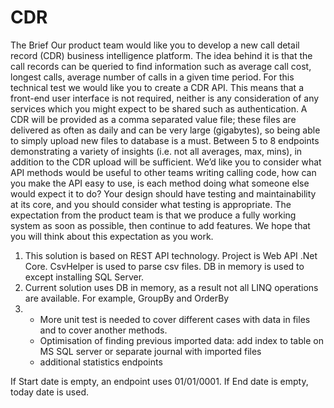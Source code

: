 # CDR
The Brief 
Our product team would like you to develop a new call detail record (CDR) business intelligence platform. The idea behind it is that the call records can be queried to find information such as average call cost, longest calls,  average number of calls in a given time period. 
For this technical test we would like you to create a CDR API. This means that a front-end user interface is not required, neither is any consideration of any services which you might expect to be shared such as authentication. A CDR will be provided as a comma separated value file; these files are delivered as often as daily and can be very large (gigabytes), so being able to simply upload new files to database is a must. Between 5 to 8 endpoints demonstrating a variety of insights (i.e. not all averages, max, mins), in addition to the CDR upload will be sufficient.
We’d like you to consider what API methods would be useful to other teams writing calling code, how can you make the API easy to use, is each method doing what someone else would expect it to do? Your design should have testing and maintainability at its core, and you should consider what testing is appropriate.
The expectation from the product team is that we produce a fully working system as soon as possible, then continue to add features. We hope that you will think about this expectation as you work. 

1. This solution is based on REST API technology. Project is Web API .Net Core. CsvHelper is used to parse csv files. DB in memory is used to except installing SQL Server.
2. Current solution uses DB in memory, as a result not all LINQ operations are available. For example, GroupBy and OrderBy
3. - More unit test is needed to cover different cases with data in files and to cover another methods. 
   - Optimisation of finding previous imported data: add index to table on MS SQL server or separate journal with imported files
   - additional statistics endpoints
  
If Start date is empty, an endpoint uses 01/01/0001.
If End date is empty, today date is used.
